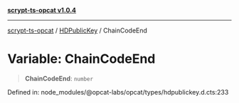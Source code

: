 [**scrypt-ts-opcat v1.0.4**](../../../README.md)

***

[scrypt-ts-opcat](../../../README.md) / [HDPublicKey](../README.md) / ChainCodeEnd

# Variable: ChainCodeEnd

> **ChainCodeEnd**: `number`

Defined in: node\_modules/@opcat-labs/opcat/types/hdpublickey.d.cts:233
